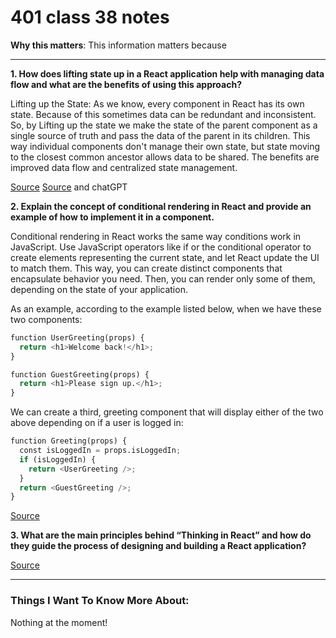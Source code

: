 # 401 class 38 notes

**Why this matters**: This information matters because 

------------------------------------

**1. How does lifting state up in a React application help with managing data flow and what are the benefits of using this approach?**

Lifting up the State: As we know, every component in React has its own state. Because of this sometimes data can be redundant and inconsistent. So, by Lifting up the state we make the state of the parent component as a single source of truth and pass the data of the parent in its children. This way individual components don't manage their own state, but state moving to the closest common ancestor allows data to be shared. The benefits are improved data flow and centralized state management.

[Source](https://legacy.reactjs.org/docs/lifting-state-up.html)
[Source](https://www.geeksforgeeks.org/lifting-state-up-in-reactjs/)
and chatGPT

**2. Explain the concept of conditional rendering in React and provide an example of how to implement it in a component.**


Conditional rendering in React works the same way conditions work in JavaScript. Use JavaScript operators like if or the conditional operator to create elements representing the current state, and let React update the UI to match them. This way, you can create distinct components that encapsulate behavior you need. Then, you can render only some of them, depending on the state of your application.

As an example, according to the example listed below, when we have these two components:

```python
function UserGreeting(props) {
  return <h1>Welcome back!</h1>;
}

function GuestGreeting(props) {
  return <h1>Please sign up.</h1>;
}
```

We can create a third, greeting component that will display either of the two above depending on if a user is logged in:

```python
function Greeting(props) {
  const isLoggedIn = props.isLoggedIn;
  if (isLoggedIn) {
    return <UserGreeting />;
  }
  return <GuestGreeting />;
}
```

[Source](https://legacy.reactjs.org/docs/conditional-rendering.html)

**3. What are the main principles behind “Thinking in React” and how do they guide the process of designing and building a React application?**




[Source](https://react.dev/learn/thinking-in-react)

------------------------------------
### Things I Want To Know More About:
Nothing at the moment!
